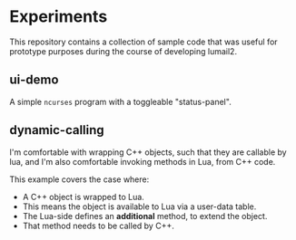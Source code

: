 Experiments
===========

This repository contains a collection of sample code that was useful
for prototype purposes during the course of developing lumail2.



ui-demo
-------

A simple `ncurses` program with a toggleable "status-panel".


dynamic-calling
---------------

I'm comfortable with wrapping C++ objects, such that they are callable
by lua, and I'm also comfortable invoking methods in Lua, from C++ code.

This example covers the case where:

* A C++ object is wrapped to Lua.
* This means the object is available to Lua via a user-data table.
* The Lua-side defines an __additional__ method, to extend the object.
* That method needs to be called by C++.
